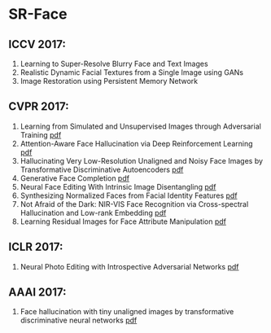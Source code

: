 # SR-Face
## ICCV 2017:
1. Learning to Super-Resolve Blurry Face and Text Images  
2. Realistic Dynamic Facial Textures from a Single Image using GANs  
3. Image Restoration using Persistent Memory Network  

## CVPR 2017:
1. Learning from Simulated and Unsupervised Images through Adversarial Training [pdf](https://arxiv.org/abs/1612.07828)  
2. Attention-Aware Face Hallucination via Deep Reinforcement Learning [pdf](http://openaccess.thecvf.com/content_cvpr_2017/papers/Cao_Attention-Aware_Face_Hallucination_CVPR_2017_paper.pdf)  
3. Hallucinating Very Low-Resolution Unaligned and Noisy Face Images by Transformative Discriminative Autoencoders [pdf](http://www.porikli.com/mysite/pdfs/porikli%202017%20-%20Hallucinating%20very%20low-resolution%20unaligned%20and%20noisy%20face%20images%20by%20transformative%20discriminative%20autoencoders.pdf)  
4. Generative Face Completion [pdf](https://arxiv.org/abs/1704.05838)  
5. Neural Face Editing With Intrinsic Image Disentangling [pdf](http://www3.cs.stonybrook.edu/~cvl/content/neuralface/neuralface.html)  
6. Synthesizing Normalized Faces from Facial Identity Features [pdf](https://arxiv.org/abs/1701.04851)  
7. Not Afraid of the Dark: NIR-VIS Face Recognition via Cross-spectral Hallucination and Low-rank Embedding [pdf](https://arxiv.org/abs/1611.06638)  
8. Learning Residual Images for Face Attribute Manipulation [pdf](https://arxiv.org/abs/1612.05363)  

## ICLR 2017:
1. Neural Photo Editing with Introspective Adversarial Networks [pdf](https://arxiv.org/abs/1609.07093)  

## AAAI 2017:
1. Face hallucination with tiny unaligned images by transformative discriminative neural networks [pdf](http://www.porikli.com/mysite/pdfs/porikli%202017%20-%20Face%20hallucination%20with%20tiny%20unaligned%20images%20by%20transformative%20discriminative%20neural%20networks.pdf)  
